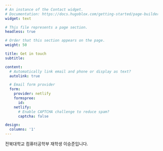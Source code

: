 ```yaml
---
# An instance of the Contact widget.
# Documentation: https://docs.hugoblox.com/getting-started/page-builder/
widget: text

# This file represents a page section.
headless: true

# Order that this section appears on the page.
weight: 50

title: Get in touch
subtitle:

content:
  # Automatically link email and phone or display as text?
  autolink: true

  # Email form provider
  form:
    provider: netlify
    formspree:
      id:
    netlify:
      # Enable CAPTCHA challenge to reduce spam?
      captcha: false

design:
  columns: '1'
---
```


전북대학교 컴퓨터공학부 재학생 이승준입니다.